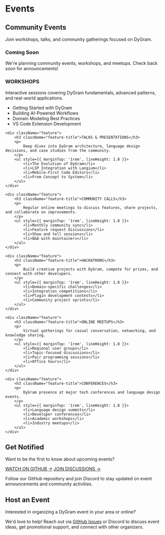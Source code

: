 # Events


## Community Events

Join workshops, talks, and community gatherings focused on DyGram.

<div style={{ padding: '4rem 2rem', background: 'var(--light)', border: '3px solid var(--primary)', textAlign: 'center', marginBottom: '4rem' }}>
    <h3 className="section-title" style={{ fontSize: '2.5rem', marginBottom: '1rem' }}>Coming Soon</h3>
    <p style={{ fontSize: '1.2rem', maxWidth: '600px', margin: '0 auto' }}>
        We're planning community events, workshops, and meetups. Check back soon for announcements!
    </p>
</div>

<div className="feature-grid">
    <div className="feature">
        <h3 className="feature-title">WORKSHOPS</h3>
        <p>
            Interactive sessions covering DyGram fundamentals, advanced patterns, and real-world applications.
        </p>
        <ul style={{ marginTop: '1rem', lineHeight: 1.8 }}>
            <li>Getting Started with DyGram</li>
            <li>Building AI-Powered Workflows</li>
            <li>Domain Modeling Best Practices</li>
            <li>VS Code Extension Development</li>
        </ul>
    </div>

    <div className="feature">
        <h3 className="feature-title">TALKS & PRESENTATIONS</h3>
        <p>
            Deep dives into DyGram architecture, language design decisions, and case studies from the community.
        </p>
        <ul style={{ marginTop: '1rem', lineHeight: 1.8 }}>
            <li>The Evolution of DyGram</li>
            <li>LSP Integration with Langium</li>
            <li>Mobile-First Code Editors</li>
            <li>From Concept to System</li>
        </ul>
    </div>

    <div className="feature">
        <h3 className="feature-title">COMMUNITY CALLS</h3>
        <p>
            Regular online meetings to discuss features, share projects, and collaborate on improvements.
        </p>
        <ul style={{ marginTop: '1rem', lineHeight: 1.8 }}>
            <li>Monthly community sync</li>
            <li>Feature request discussions</li>
            <li>Show and tell sessions</li>
            <li>Q&A with maintainers</li>
        </ul>
    </div>

    <div className="feature">
        <h3 className="feature-title">HACKATHONS</h3>
        <p>
            Build creative projects with DyGram, compete for prizes, and connect with other developers.
        </p>
        <ul style={{ marginTop: '1rem', lineHeight: 1.8 }}>
            <li>Domain-specific challenges</li>
            <li>Integration competitions</li>
            <li>Plugin development contests</li>
            <li>Community project sprints</li>
        </ul>
    </div>

    <div className="feature">
        <h3 className="feature-title">ONLINE MEETUPS</h3>
        <p>
            Virtual gatherings for casual conversation, networking, and knowledge sharing.
        </p>
        <ul style={{ marginTop: '1rem', lineHeight: 1.8 }}>
            <li>Regional user groups</li>
            <li>Topic-focused discussions</li>
            <li>Pair programming sessions</li>
            <li>Office hours</li>
        </ul>
    </div>

    <div className="feature">
        <h3 className="feature-title">CONFERENCES</h3>
        <p>
            DyGram presence at major tech conferences and language design events.
        </p>
        <ul style={{ marginTop: '1rem', lineHeight: 1.8 }}>
            <li>Language design summits</li>
            <li>Developer conferences</li>
            <li>Academic workshops</li>
            <li>Industry meetups</li>
        </ul>
    </div>
</div>

<div style={{ marginTop: '4rem', padding: '3rem', background: 'var(--primary)', color: 'white', borderRadius: '8px' }}>
    <h2 className="section-title" style={{ fontSize: '2rem', marginBottom: '1rem', color: 'white' }}>Get Notified</h2>
    <p style={{ fontSize: '1.2rem', marginBottom: '2rem' }}>
        Want to be the first to know about upcoming events?
    </p>
    <div style={{ display: 'flex', gap: '1rem', flexWrap: 'wrap' }}>
        <a href="https://github.com/christopherdebeer/machine" target="_blank" className="btn" style={{ background: 'white', color: 'var(--primary)' }}>WATCH ON GITHUB →</a>
        <a href="https://github.com/christopherdebeer/machine/discussions" target="_blank" className="btn btn-secondary" style={{ background: 'var(--accent)', color: 'white' }}>JOIN DISCUSSIONS →</a>
    </div>
    <p style={{ fontSize: '1rem', marginTop: '2rem', opacity: 0.9 }}>
        Follow our GitHub repository and join Discord to stay updated on event announcements and community activities.
    </p>
</div>

<div style={{ marginTop: '4rem' }}>
    <h2 className="section-title" style={{ fontSize: '2rem' }}>Host an Event</h2>
    <p style={{ fontSize: '1.2rem', marginBottom: '1rem' }}>
        Interested in organizing a DyGram event in your area or online?
    </p>
    <p style={{ fontSize: '1.1rem' }}>
        We'd love to help! Reach out via <a href="https://github.com/christopherdebeer/machine/issues" target="_blank" style={{ color: 'var(--accent)', textDecoration: 'none', fontWeight: 600 }}>GitHub Issues</a> or Discord to discuss event ideas, get promotional support, and connect with other organizers.
    </p>
</div>

